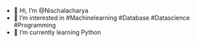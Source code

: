 - 👋 Hi, I’m @Nischalacharya
- 👀 I’m interested in #Machinelearning #Database #Datascience #Programming
- 🌱 I’m currently learning Python

<!---
Nischalacharya/Nischalacharya is a ✨ special ✨ repository because its `README.md` (this file) appears on your GitHub profile.
You can click the Preview link to take a look at your changes.
--->

